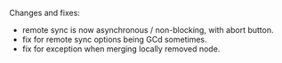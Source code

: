 Changes and fixes:
* remote sync is now asynchronous / non-blocking, with abort button.
* fix for remote sync options being GCd sometimes.
* fix for exception when merging locally removed node.
